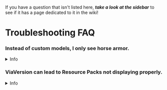 If you have a question that isn't listed here, ***take a look at the sidebar*** to see if it has a page dedicated to it
in the wiki!

# Troubleshooting FAQ

### Instead of custom models, I only see horse armor.

<details>
<summary>
Info
</summary>

If, instead of custom models appearing in your game, you only see horse armor, the issue is most likely that you haven’t merged the FMM resource pack properly with your preexisting resource pack.

MagmaGuy has developed a plugin called Resource Pack Manager (RSPM) that can automatically merge resource packs for you. You can download it from Spigot [here](https://www.spigotmc.org/resources/resource-pack-manager.118574/).

Simply drop the RSPM .jar file into your plugins folder, and RSPM will handle everything. It will merge all the resource packs, auto-host them, and distribute them to players when they log into your server.

</details>

### ViaVersion can lead to Resource Packs not displaying properly.  

<details>  
<summary>  
Info  
</summary>  

ViaVersion can cause issues with resource packs, particularly when running a server on a version lower than 1.21.4. Minecraft introduced changes in how resource packs are handled starting from 1.21.4. If you are running a server on a version like 1.21.3 and using ViaVersion to allow 1.21.4 clients to connect, these clients may experience issues displaying certain resource pack contents, such as custom models from FMM (FreeMinecraftModels).  

This happens because the resource pack system in Minecraft changed with the 1.21.4 update.

To resolve this, consider updating your server to 1.21.4 or higher, as this will ensure better compatibility with modern resource pack features, including FMM custom models.  

</details>